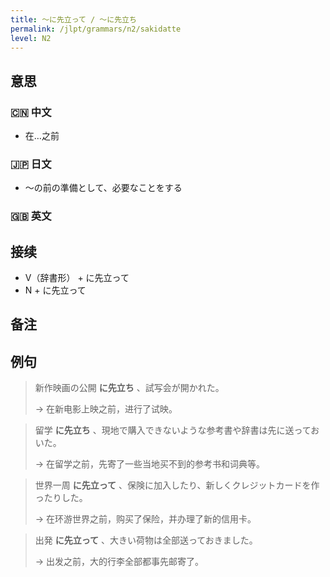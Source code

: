 ```yaml
---
title: 〜に先立って / 〜に先立ち
permalink: /jlpt/grammars/n2/sakidatte
level: N2
---
```


## 意思

### 🇨🇳 中文

- 在…之前

### 🇯🇵 日文

- 〜の前の準備として、必要なことをする

### 🇬🇧 英文


## 接续

- V（辞書形） + に先立って
- N + に先立って

## 备注


## 例句

> 新作映画の公開 **に先立ち** 、試写会が開かれた。
>
> → 在新电影上映之前，进行了试映。

> 留学 **に先立ち** 、現地で購入できないような参考書や辞書は先に送っておいた。
>
> → 在留学之前，先寄了一些当地买不到的参考书和词典等。

> 世界一周 **に先立って** 、保険に加入したり、新しくクレジットカードを作ったりした。
>
> → 在环游世界之前，购买了保险，并办理了新的信用卡。

> 出発 **に先立って** 、大きい荷物は全部送っておきました。
>
> → 出发之前，大的行李全部都事先邮寄了。

